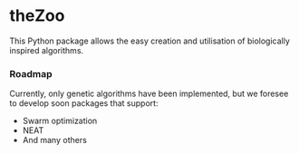 # theZoo
This Python package allows the easy creation and utilisation of biologically inspired algorithms.

### Roadmap
Currently, only genetic algorithms have been implemented, but we foresee to develop soon packages that support:
- Swarm optimization
- NEAT
- And many others